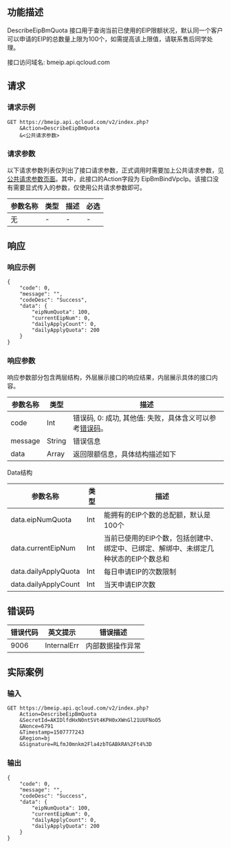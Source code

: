 ## 功能描述
DescribeEipBmQuota 接口用于查询当前已使用的EIP限额状况，默认同一个客户可以申请的EIP的总数量上限为100个，如需提高该上限值，请联系售后同学处理。
 
接口访问域名: bmeip.api.qcloud.com

## 请求
### 请求示例
```
GET https://bmeip.api.qcloud.com/v2/index.php?
	&Action=DescribeEipBmQuota
	&<公共请求参数>
```
### 请求参数

以下请求参数列表仅列出了接口请求参数，正式调用时需要加上公共请求参数，见[公共请求参数页面](/document/product/386/6718)。其中，此接口的Action字段为 EipBmBindVpcIp。该接口没有需要显式传入的参数，仅使用公共请求参数即可。

|参数名称|类型|描述|必选|
|-------|----|---|----|
|无|-|-|-|


## 响应
### 响应示例
```
{
    "code": 0,
    "message": "",
    "codeDesc": "Success",
    "data": {
        "eipNumQuota": 100,
        "currentEipNum": 0,
        "dailyApplyCount": 0,
        "dailyApplyQuota": 200
    }
}
```
### 响应参数

响应参数部分包含两层结构，外层展示接口的响应结果，内层展示具体的接口内容。

| 参数名称 | 类型 | 描述 |
|---------|---------|---------|
| code |  Int | 错误码, 0: 成功, 其他值: 失败，具体含义可以参考[错误码](/document/product/386/6725)。 |
| message |   String | 错误信息 |
| data |   Array | 返回限额信息，具体结构描述如下 |

Data结构

|参数名称|类型|描述|
|---|---|---|
| data.eipNumQuota | Int | 能拥有的EIP个数的总配额，默认是100个 | 
| data.currentEipNum | Int | 当前已使用的EIP个数，包括创建中、绑定中、已绑定、解绑中、未绑定几种状态的EIP个数总和| 
| data.dailyApplyQuota | Int | 每日申请EIP的次数限制| 
| data.dailyApplyCount | Int | 当天申请EIP次数|

## 错误码
|错误代码|英文提示|错误描述|
|---|---|---|
|9006|InternalErr|内部数据操作异常|

## 实际案例
 
### 输入
```
GET https://bmeip.api.qcloud.com/v2/index.php?
	Action=DescribeEipBmQuota
	&SecretId=AKIDlfdHxN0ntSVt4KPH0xXWnGl21UUFNoO5
	&Nonce=6791
	&Timestamp=1507777243
	&Region=bj
	&Signature=RLfmJ0mnkm2Fla4zbTGABkRA%2Ft4%3D
```

### 输出
```
{
    "code": 0,
    "message": "",
    "codeDesc": "Success",
    "data": {
        "eipNumQuota": 100,
        "currentEipNum": 0,
        "dailyApplyCount": 0,
        "dailyApplyQuota": 200
    }
}

```

